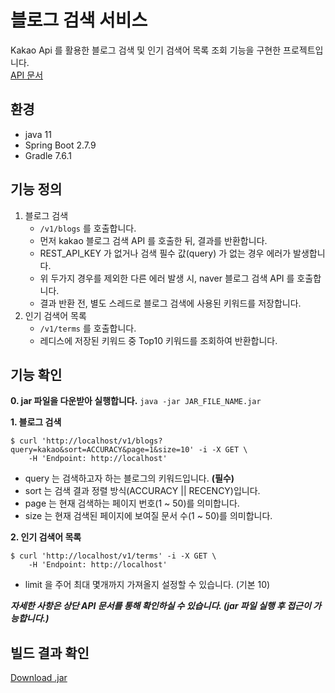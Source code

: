 # 블로그 검색 서비스
Kakao Api 를 활용한 블로그 검색 및 인기 검색어 목록 조회 기능을 구현한 프로젝트입니다.       
[API 문서](http://localhost:8080/docs/index.html)

## 환경
- java 11
- Spring Boot 2.7.9
- Gradle 7.6.1

## 기능 정의
1. 블로그 검색
    - ```/v1/blogs``` 를 호출합니다.
    - 먼저 kakao 블로그 검색 API 를 호출한 뒤, 결과를 반환합니다.
    - REST_API_KEY 가 없거나 검색 필수 값(query) 가 없는 경우 에러가 발생합니다.
    - 위 두가지 경우를 제외한 다른 에러 발생 시, naver 블로그 검색 API 를 호출합니다.
    - 결과 반환 전, 별도 스레드로 블로그 검색에 사용된 키워드를 저장합니다.
2. 인기 검색어 목록
    - ```/v1/terms``` 를 호출합니다.
    - 레디스에 저장된 키워드 중 Top10 키워드를 조회하여 반환합니다.

## 기능 확인
**0. jar 파일을 다운받아 실행합니다.** ```java -jar JAR_FILE_NAME.jar```
                         

**1. 블로그 검색**
```
$ curl 'http://localhost/v1/blogs?query=kakao&sort=ACCURACY&page=1&size=10' -i -X GET \
    -H 'Endpoint: http://localhost'
```
- query 는 검색하고자 하는 블로그의 키워드입니다. **(필수)**
- sort 는 검색 결과 정렬 방식(ACCURACY || RECENCY)입니다.
- page 는 현재 검색하는 페이지 번호(1 ~ 50)를 의미합니다.
- size 는 현재 검색된 페이지에 보여질 문서 수(1 ~ 50)를 의미합니다.
                    
**2. 인기 검색어 목록**
```
$ curl 'http://localhost/v1/terms' -i -X GET \
    -H 'Endpoint: http://localhost'
```
- limit 을 주어 최대 몇개까지 가져올지 설정할 수 있습니다. (기본 10)

***자세한 사항은 상단 API 문서를 통해 확인하실 수 있습니다. (jar 파일 실행 후 접근이 가능합니다.)***

## 빌드 결과 확인
[Download .jar]()